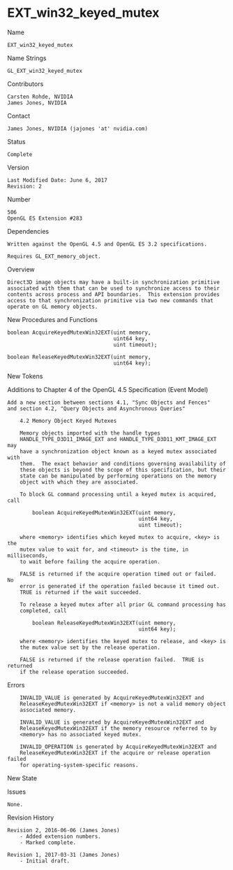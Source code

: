 # EXT_win32_keyed_mutex

Name

    EXT_win32_keyed_mutex

Name Strings

    GL_EXT_win32_keyed_mutex

Contributors

    Carsten Rohde, NVIDIA
    James Jones, NVIDIA

Contact

    James Jones, NVIDIA (jajones 'at' nvidia.com)

Status

    Complete

Version

    Last Modified Date: June 6, 2017
    Revision: 2

Number

    506
    OpenGL ES Extension #283

Dependencies

    Written against the OpenGL 4.5 and OpenGL ES 3.2 specifications.

    Requires GL_EXT_memory_object.

Overview

    Direct3D image objects may have a built-in synchronization primitive
    associated with them that can be used to synchronize access to their
    contents across process and API boundaries.  This extension provides
    access to that synchronization primitive via two new commands that
    operate on GL memory objects.

New Procedures and Functions

    boolean AcquireKeyedMutexWin32EXT(uint memory,
                                      uint64 key,
                                      uint timeout);

    boolean ReleaseKeyedMutexWin32EXT(uint memory,
                                      uint64 key);

New Tokens

Additions to Chapter 4 of the OpenGL 4.5 Specification (Event Model)

    Add a new section between sections 4.1, "Sync Objects and Fences"
    and section 4.2, "Query Objects and Asynchronous Queries"

        4.2 Memory Object Keyed Mutexes

        Memory objects imported with the handle types
        HANDLE_TYPE_D3D11_IMAGE_EXT and HANDLE_TYPE_D3D11_KMT_IMAGE_EXT may
        have a synchronization object known as a keyed mutex associated with
        them.  The exact behavior and conditions governing availability of
        these objects is beyond the scope of this specification, but their
        state can be manipulated by performing operations on the memory
        object with which they are associated.

        To block GL command processing until a keyed mutex is acquired, call

            boolean AcquireKeyedMutexWin32EXT(uint memory,
                                              uint64 key,
                                              uint timeout);

        where <memory> identifies which keyed mutex to acquire, <key> is the
        mutex value to wait for, and <timeout> is the time, in milliseconds,
        to wait before failing the acquire operation.

        FALSE is returned if the acquire operation timed out or failed.  No
        error is generated if the operation failed because it timed out.
        TRUE is returned if the wait succeeded.

        To release a keyed mutex after all prior GL command processing has
        completed, call

            boolean ReleaseKeyedMutexWin32EXT(uint memory,
                                              uint64 key);

        where <memory> identifies the keyed mutex to release, and <key> is
        the mutex value set by the release operation.

        FALSE is returned if the release operation failed.  TRUE is returned
        if the release operation succeeded.

Errors

        INVALID_VALUE is generated by AcquireKeyedMutexWin32EXT and
        ReleaseKeyedMutexWin32EXT if <memory> is not a valid memory object
        associated memory.

        INVALID_VALUE is generated by AcquireKeyedMutexWin32EXT and
        ReleaseKeyedMutexWin32EXT if the memory resource referred to by
        <memory> has no associated keyed mutex.

        INVALID_OPERATION is generated by AcquireKeyedMutexWin32EXT and
        ReleaseKeyedMutexWin32EXT if the acquire or release operation failed
        for operating-system-specific reasons.

New State

Issues

    None.

Revision History

    Revision 2, 2016-06-06 (James Jones)
        - Added extension numbers.
        - Marked complete.

    Revision 1, 2017-03-31 (James Jones)
        - Initial draft.

